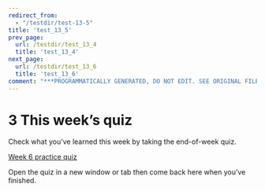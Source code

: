 ```yaml
---
redirect_from:
  - "/testdir/test-13-5"
title: 'test_13_5'
prev_page:
  url: /testdir/test_13_4
  title: 'test_13_4'
next_page:
  url: /testdir/test_13_6
  title: 'test_13_6'
comment: "***PROGRAMMATICALLY GENERATED, DO NOT EDIT. SEE ORIGINAL FILES IN /content***"
---
```

# 3 This week’s quiz


Check what you’ve learned this week by taking the end-of-week quiz.

[Week 6 practice quiz](https://www.open.edu/openlearn/ocw/mod/quiz/view.php?id=78782)

Open the quiz in a new window or tab then come back here when you’ve finished.

